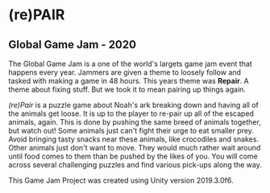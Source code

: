 # (re)PAIR
## Global Game Jam - 2020

The Global Game Jam is a one of the world's largets game jam event that happens every year. Jammers are given a theme to loosely follow and tasked with making a game in 48 hours. This years theme was **Repair**. A theme about fixing stuff. But we took it to mean pairing up things again.

*(re)Pair* is a puzzle game about Noah's ark breaking down and having all of the animals get loose. It is up to the player to re-pair up all of the escaped animals, again. This is done by pushing the same breed of animals together, but watch out! Some animals just can't fight their urge to eat smaller prey. Avoid bringing tasty snacks near these animals, like crocodiles and snakes. Other animals just don't want to move. They would much rather wait around until food comes to them than be pushed by the likes of you. You will come across several challenging puzzles and find various pick-ups along the way.

This Game Jam Project was created using Unity version 2019.3.0f6.
